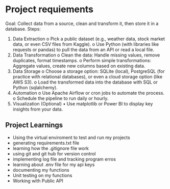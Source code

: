 # Project requiements
Goal: Collect data from a source, clean and transform it, then store it in a database.
Steps:
1.	Data Extraction
o	Pick a public dataset (e.g., weather data, stock market data, or even CSV files from Kaggle).
o	Use Python (with libraries like requests or pandas) to pull the data from an API or read a local file.
2.	Data Transformation
o	Clean the data: Handle missing values, remove duplicates, format timestamps.
o	Perform simple transformations: Aggregate values, create new columns based on existing data.
3.	Data Storage
o	Choose a storage option: SQLite (local), PostgreSQL (for practice with relational databases), or even a cloud storage option (like AWS S3).
o	Load the transformed data into the database with SQL or Python (sqlalchemy).
4.	Automation
o	Use Apache Airflow or cron jobs to automate the process.
o	Schedule the pipeline to run daily or hourly.
5.	Visualization (Optional)
•	Use matplotlib or Power BI to display key insights from your data.

## Project Learnings 
- Using the virtual enviroment to test and run my projects
- generating requirements.txt file
- learning how the .gitignore file work
- using git and git hub for version control
- implementing log file and tracking program erros
- learning about .env file for my api keys
- documenting my functions
- Unit testing on my functions
- Working with Public API
